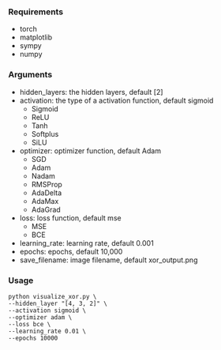### Requirements
- torch
- matplotlib
- sympy
- numpy

### Arguments
- hidden_layers: the hidden layers, default [2]
- activation: the type of a activation function, default sigmoid
  - Sigmoid
  - ReLU
  - Tanh
  - Softplus
  - SiLU
- optimizer: optimizer function, default Adam
  - SGD
  - Adam
  - Nadam
  - RMSProp
  - AdaDelta
  - AdaMax
  - AdaGrad
- loss: loss function, default mse
  - MSE
  - BCE
- learning_rate: learning rate, default 0.001
- epochs: epochs, default 10,000
- save_filename: image filename, default xor_output.png

### Usage
```shell
python visualize_xor.py \
--hidden_layer "[4, 3, 2]" \
--activation sigmoid \
--optimizer adam \
--loss bce \
--learning_rate 0.01 \
--epochs 10000
```
